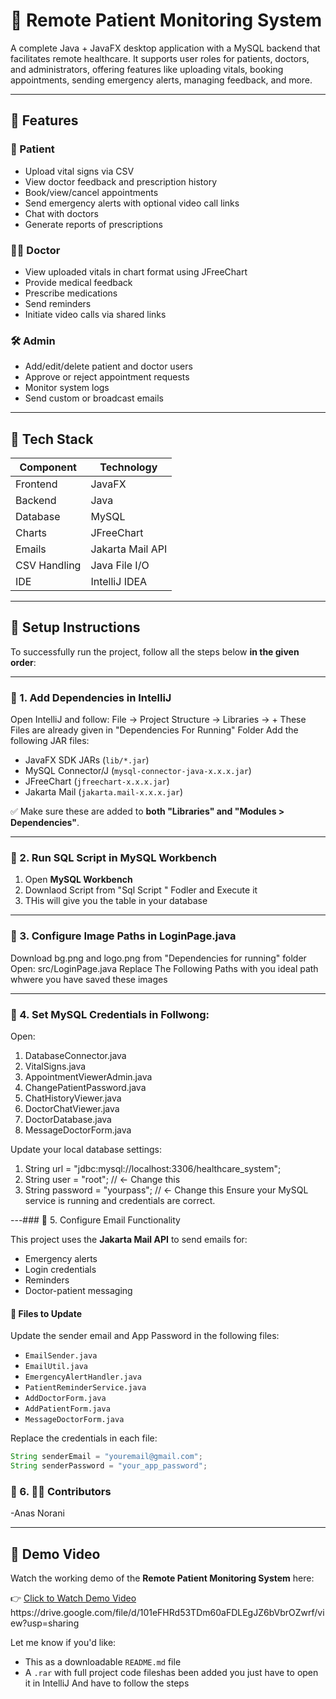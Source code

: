 # 🏥 Remote Patient Monitoring System

A complete Java + JavaFX desktop application with a MySQL backend that facilitates remote healthcare. It supports user roles for patients, doctors, and administrators, offering features like uploading vitals, booking appointments, sending emergency alerts, managing feedback, and more.

---

## 📌 Features

### 👤 Patient
- Upload vital signs via CSV
- View doctor feedback and prescription history
- Book/view/cancel appointments
- Send emergency alerts with optional video call links
- Chat with doctors
- Generate reports of prescriptions

### 👨‍⚕️ Doctor
- View uploaded vitals in chart format using JFreeChart
- Provide medical feedback
- Prescribe medications
- Send reminders
- Initiate video calls via shared links

### 🛠️ Admin
- Add/edit/delete patient and doctor users
- Approve or reject appointment requests
- Monitor system logs
- Send custom or broadcast emails

---

## 🧰 Tech Stack

| Component    | Technology         |
|--------------|--------------------|
| Frontend     | JavaFX             |
| Backend      | Java               |
| Database     | MySQL              |
| Charts       | JFreeChart         |
| Emails       | Jakarta Mail API   |
| CSV Handling | Java File I/O      |
| IDE          | IntelliJ IDEA      |

---

## 🚀 Setup Instructions

To successfully run the project, follow all the steps below **in the given order**:

---

### 🔹 1. Add Dependencies in IntelliJ

Open IntelliJ and follow:
File → Project Structure → Libraries → +
These Files are already given in "Dependencies For Running" Folder
Add the following JAR files:
- JavaFX SDK JARs (`lib/*.jar`)
- MySQL Connector/J (`mysql-connector-java-x.x.x.jar`)
- JFreeChart (`jfreechart-x.x.x.jar`)
- Jakarta Mail (`jakarta.mail-x.x.x.jar`)

✅ Make sure these are added to **both "Libraries" and "Modules > Dependencies"**.

---

### 🔹 2. Run SQL Script in MySQL Workbench

1. Open **MySQL Workbench**
2. Downlaod Script from "Sql Script " Fodler and Execute it
3. THis will give you the table in your database

---

### 🔹 3. Configure Image Paths in LoginPage.java
Download bg.png and logo.png from "Dependencies for running" folder
Open:
src/LoginPage.java
Replace The Following Paths with you ideal path whwere you have saved these images

---
### 🔹 4.  Set MySQL Credentials in Follwong:
Open:
   1. DatabaseConnector.java
   2. VitalSigns.java
   3. AppointmentViewerAdmin.java
   4. ChangePatientPassword.java
   5. ChatHistoryViewer.java
   6. DoctorChatViewer.java
   7. DoctorDatabase.java
   8. MessageDoctorForm.java

Update your local database settings:

1. String url = "jdbc:mysql://localhost:3306/healthcare_system";
2. String user = "root";         // ← Change this
2. String password = "yourpass"; // ← Change this
Ensure your MySQL service is running and credentials are correct.


---### 🔹 5. Configure Email Functionality

This project uses the **Jakarta Mail API** to send emails for:

- Emergency alerts  
- Login credentials  
- Reminders  
- Doctor-patient messaging  

#### 📂 Files to Update

Update the sender email and App Password in the following files:

- `EmailSender.java`
- `EmailUtil.java`
- `EmergencyAlertHandler.java`
- `PatientReminderService.java`
- `AddDoctorForm.java`
- `AddPatientForm.java`
- `MessageDoctorForm.java`

Replace the credentials in each file:

```java
String senderEmail = "youremail@gmail.com";
String senderPassword = "your_app_password";
```
### 🔹 6. 👨‍💻 Contributors
-Anas Norani

---
## 🎥 Demo Video

Watch the working demo of the **Remote Patient Monitoring System** here:

👉 [Click to Watch Demo Video]([https://drive.google.com/file/d/YOUR_VIDEO_ID/view?usp=sharing](https://drive.google.com/file/d/101eFHRd53TDm60aFDLEgJZ6bVbrOZwrf/view?usp=sharing))
https://drive.google.com/file/d/101eFHRd53TDm60aFDLEgJZ6bVbrOZwrf/view?usp=sharing

Let me know if you'd like:
- This as a downloadable `README.md` file
- A `.rar` with full project code fileshas been added you just have to open it in IntelliJ And have to follow the steps 
